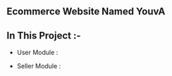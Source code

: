 ## Ecommerce Website Named YouvA



## In This Project :- 
- User Module :
  
- Seller Module :



 
 
